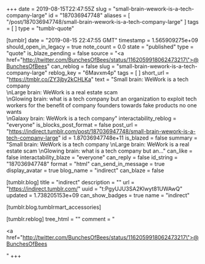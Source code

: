 +++
date = 2019-08-15T22:47:55Z
slug = "small-brain-wework-is-a-tech-company-large"
id = "187036947748"
aliases = [ "/post/187036947748/small-brain-wework-is-a-tech-company-large" ]
tags = [ ]
type = "tumblr-quote"

[tumblr]
date = "2019-08-15 22:47:55 GMT"
timestamp = 1.565909275e+09
should_open_in_legacy = true
note_count = 0.0
state = "published"
type = "quote"
is_blaze_pending = false
source = "<a href=\"http://twitter.com/BunchesOfBees/status/1162059918062473217\">@BunchesOfBees</a>"
can_reblog = false
slug = "small-brain-wework-is-a-tech-company-large"
reblog_key = "6Mavxm4p"
tags = [ ]
short_url = "https://tmblr.co/ZY3jby2kCHLKa"
text = "Small brain: WeWork is a tech company<br/>\nLarge brain: WeWork is a real estate scam<br/>\nGlowing brain: what is a tech company but an organization to exploit tech workers for the benefit of company founders towards fake products no one wants<br/>\nGalaxy brain: WeWork is a tech company"
interactability_reblog = "everyone"
is_blocks_post_format = false
post_url = "https://indirect.tumblr.com/post/187036947748/small-brain-wework-is-a-tech-company-large"
id = 1.87036947748e+11
is_blazed = false
summary = "Small brain: WeWork is a tech company \nLarge brain: WeWork is a real estate scam \nGlowing brain: what is a tech company but an..."
can_like = false
interactability_blaze = "everyone"
can_reply = false
id_string = "187036947748"
format = "html"
can_send_in_message = true
display_avatar = true
blog_name = "indirect"
can_blaze = false

[tumblr.blog]
title = "indirect"
description = ""
url = "https://indirect.tumblr.com/"
uuid = "t:PgyUJU3SA2Klwyt81UWAwQ"
updated = 1.738205153e+09
can_show_badges = true
name = "indirect"

[tumblr.blog.tumblrmart_accessories]

[tumblr.reblog]
tree_html = ""
comment = "<p><a href=\"http://twitter.com/BunchesOfBees/status/1162059918062473217\">@BunchesOfBees</a></p>"
+++
